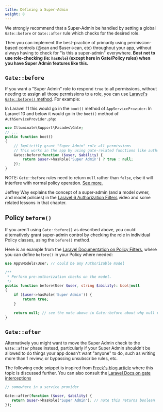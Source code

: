```yaml
---
title: Defining a Super-Admin
weight: 8
---
```


We strongly recommend that a Super-Admin be handled by setting a global `Gate::before` or `Gate::after` rule which checks for the desired role. 

Then you can implement the best-practice of primarily using permission-based controls (@can and $user->can, etc) throughout your app, without always having to check for "is this a super-admin" everywhere. **Best not to use role-checking (ie: `hasRole`) (except here in Gate/Policy rules) when you have Super Admin features like this.**


## `Gate::before`
If you want a "Super Admin" role to respond `true` to all permissions, without needing to assign all those permissions to a role, you can use [Laravel's `Gate::before()` method](https://laravel.com/docs/master/authorization#intercepting-gate-checks). For example:

In Laravel 11 this would go in the `boot()` method of `AppServiceProvider`:
In Laravel 10 and below it would go in the `boot()` method of `AuthServiceProvider.php`:
```php
use Illuminate\Support\Facades\Gate;
// ...
public function boot()
{
    // Implicitly grant "Super Admin" role all permissions
    // This works in the app by using gate-related functions like auth()->user->can() and @can()
    Gate::before(function ($user, $ability) {
        return $user->hasRole('Super Admin') ? true : null;
    });
}
```

NOTE: `Gate::before` rules need to return `null` rather than `false`, else it will interfere with normal policy operation. [See more.](https://laracasts.com/discuss/channels/laravel/policy-gets-never-called#reply=492526)

Jeffrey Way explains the concept of a super-admin (and a model owner, and model policies) in the [Laravel 6 Authorization Filters](https://laracasts.com/series/laravel-6-from-scratch/episodes/51) video and some related lessons in that chapter.

## Policy `before()`

If you aren't using `Gate::before()` as described above, you could alternatively grant super-admin control by checking the role in individual Policy classes, using the `before()` method.

Here is an example from the [Laravel Documentation on Policy Filters](https://laravel.com/docs/master/authorization#policy-filters), where you can define `before()` in your Policy where needed:

```php
use App\Models\User; // could be any Authorizable model

/**
 * Perform pre-authorization checks on the model.
 */
public function before(User $user, string $ability): bool|null
{
    if ($user->hasRole('Super Admin')) {
        return true;
    }
 
    return null; // see the note above in Gate::before about why null must be returned here.
}
```

## `Gate::after`

Alternatively you might want to move the Super Admin check to the `Gate::after` phase instead, particularly if your Super Admin shouldn't be allowed to do things your app doesn't want "anyone" to do, such as writing more than 1 review, or bypassing unsubscribe rules, etc.

The following code snippet is inspired from [Freek's blog article](https://freek.dev/1325-when-to-use-gateafter-in-laravel) where this topic is discussed further. You can also consult the [Laravel Docs on gate interceptions](https://laravel.com/docs/master/authorization#intercepting-gate-checks)

```php
// somewhere in a service provider

Gate::after(function ($user, $ability) {
   return $user->hasRole('Super Admin'); // note this returns boolean
});
```
